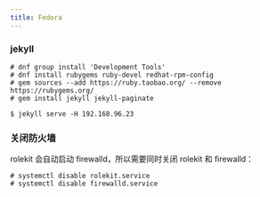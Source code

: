 ```yaml
---
title: Fedora
---
```


### jekyll

	# dnf group install 'Development Tools'
	# dnf install rubygems ruby-devel redhat-rpm-config
	# gem sources --add https://ruby.taobao.org/ --remove https://rubygems.org/
	# gem install jekyll jekyll-paginate

	$ jekyll serve -H 192.168.96.23


### 关闭防火墙

rolekit 会自动启动 firewalld，所以需要同时关闭 rolekit 和 firewalld：

	# systemctl disable rolekit.service
	# systemctl disable firewalld.service
